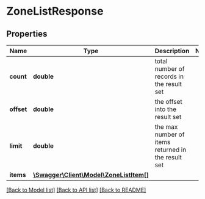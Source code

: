 # ZoneListResponse

## Properties
Name | Type | Description | Notes
------------ | ------------- | ------------- | -------------
**count** | **double** | total number of records in the result set | 
**offset** | **double** | the offset into the result set | 
**limit** | **double** | the max number of items returned in the result set | 
**items** | [**\Swagger\Client\Model\ZoneListItem[]**](ZoneListItem.md) |  | 

[[Back to Model list]](../README.md#documentation-for-models) [[Back to API list]](../README.md#documentation-for-api-endpoints) [[Back to README]](../README.md)


